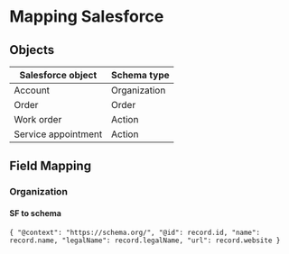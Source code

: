# Mapping Salesforce

## Objects
|Salesforce object |Schema type |
|------------------|------------|
|Account |Organization |
|Order | Order | 
|Work order |Action |
|Service appointment |Action |


## Field Mapping

### Organization
#### SF to schema
`{
  "@context": "https://schema.org/",
  "@id": record.id,
  "name": record.name,
  "legalName": record.legalName,
  "url": record.website
  }
  `

  
  
